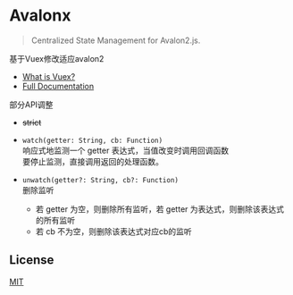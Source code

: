 # Avalonx

> Centralized State Management for Avalon2.js.

基于Vuex修改适应avalon2

- [What is Vuex?](http://vuex.vuejs.org/en/intro.html)
- [Full Documentation](http://vuex.vuejs.org/)

部分API调整

* ~~strict~~

* `watch(getter: String, cb: Function)`<br>
响应式地监测一个 getter 表达式，当值改变时调用回调函数<br>
要停止监测，直接调用返回的处理函数。

* `unwatch(getter?: String, cb?: Function)`<br>
删除监听
  * 若 getter 为空，则删除所有监听，若 getter 为表达式，则删除该表达式的所有监听
  * 若 cb 不为空，则删除该表达式对应cb的监听

## License

[MIT](http://opensource.org/licenses/MIT)
